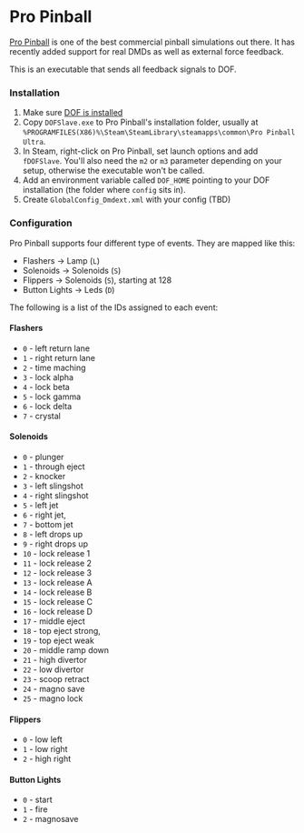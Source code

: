 # Pro Pinball

[Pro Pinball](http://www.pro-pinball.com/) is one of the best commercial 
pinball simulations out there. It has recently added support for real DMDs
as well as external force feedback.

This is an executable that sends all feedback signals to DOF.

### Installation

1. Make sure [DOF is installed](https://directoutput.github.io/DirectOutput/installation.html) 
2. Copy `DOFSlave.exe` to Pro Pinball's installation folder, usually at `%PROGRAMFILES(X86)%\Steam\SteamLibrary\steamapps\common\Pro Pinball Ultra`.
3. In Steam, right-click on Pro Pinball, set launch options and add `fDOFSlave`. 
   You'll also need the `m2` or `m3` parameter depending on your setup, otherwise
   the executable won't be called.
4. Add an environment variable called `DOF_HOME` pointing to your DOF installation 
   (the folder where `config` sits in).
5. Create `GlobalConfig_Dmdext.xml` with your config (TBD)

### Configuration

Pro Pinball supports four different type of events. They are mapped like this:

- Flashers -> Lamp (`L`)
- Solenoids -> Solenoids (`S`)
- Flippers -> Solenoids (`S`), starting at 128
- Button Lights -> Leds (`D`)

The following is a list of the IDs assigned to each event:

#### Flashers

- `0` - left return lane
- `1` - right return lane
- `2` - time maching
- `3` - lock alpha
- `4` - lock beta
- `5` - lock gamma
- `6` - lock delta
- `7` - crystal

#### Solenoids
	
- `0` - plunger
- `1` - through eject
- `2` - knocker
- `3` - left slingshot
- `4` - right slingshot
- `5` - left jet
- `6` - right jet,
- `7` - bottom jet
- `8` - left drops up
- `9` - right drops up
- `10` - lock release 1
- `11` - lock release 2
- `12` - lock release 3
- `13` - lock release A
- `14` - lock release B
- `15` - lock release C
- `16` - lock release D
- `17` - middle eject
- `18` - top eject strong,
- `19` - top eject weak
- `20` - middle ramp down
- `21` - high divertor
- `22` - low divertor
- `23` - scoop retract
- `24` - magno save
- `25` - magno lock

#### Flippers

- `0` - low left
- `1` - low right
- `2` - high right

#### Button Lights        

- `0` - start
- `1` - fire
- `2` - magnosave
